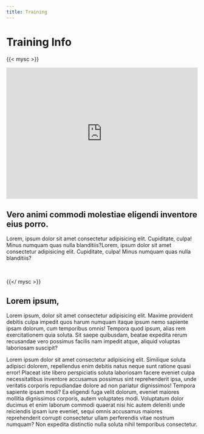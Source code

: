 ```yaml
---
title: Training
---
```


# Training Info

{{< mysc >}}

<div class="col-lg-6">
<iframe width="100%" height="345" src="https://www.youtube.com/embed/BBAuhqvT_ds?si=UR06zv91qEe35K35" title="YouTube video player" frameborder="0" allow="accelerometer; autoplay; clipboard-write; encrypted-media; gyroscope; picture-in-picture; web-share" referrerpolicy="strict-origin-when-cross-origin" allowfullscreen></iframe>
</div>
<div class="col-lg-6">



<h2>Vero animi commodi molestiae eligendi inventore eius porro. </h2>



Lorem, ipsum dolor sit amet consectetur adipisicing elit. Cupiditate, culpa! Minus numquam quas nulla blanditiis?Lorem, ipsum dolor sit amet consectetur adipisicing elit. Cupiditate, culpa! Minus numquam quas nulla blanditiis?



</div>

<br>

{{</ mysc >}}

## Lorem ipsum,

Lorem ipsum, dolor sit amet consectetur adipisicing elit. Maxime provident debitis culpa impedit quos harum numquam itaque ipsum nemo sapiente ipsam dolorum, cum temporibus omnis! Tempora quod ipsum, alias rem exercitationem quia soluta. Sit saepe quibusdam, beatae expedita rerum recusandae vero possimus facilis nam impedit atque, aliquid voluptas laboriosam suscipit?



Lorem ipsum dolor sit amet consectetur adipisicing elit. Similique soluta adipisci dolorem, repellendus enim debitis natus neque sunt ratione quasi error! Placeat iste libero perspiciatis soluta laboriosam facere eveniet culpa necessitatibus inventore accusamus possimus sint reprehenderit ipsa, unde veritatis corporis repudiandae dolore ad non pariatur dignissimos! Tempora sapiente ipsam modi? Ea eligendi fuga velit dolorum, eveniet maiores mollitia dignissimos corporis, autem voluptates modi. Voluptatum dolor ducimus et enim laborum commodi quaerat nisi hic autem deleniti unde reiciendis ipsam iure eveniet, sequi omnis accusamus maiores reprehenderit corrupti consectetur ullam perferendis vitae nostrum numquam? Non expedita distinctio nulla soluta nihil temporibus consectetur.
